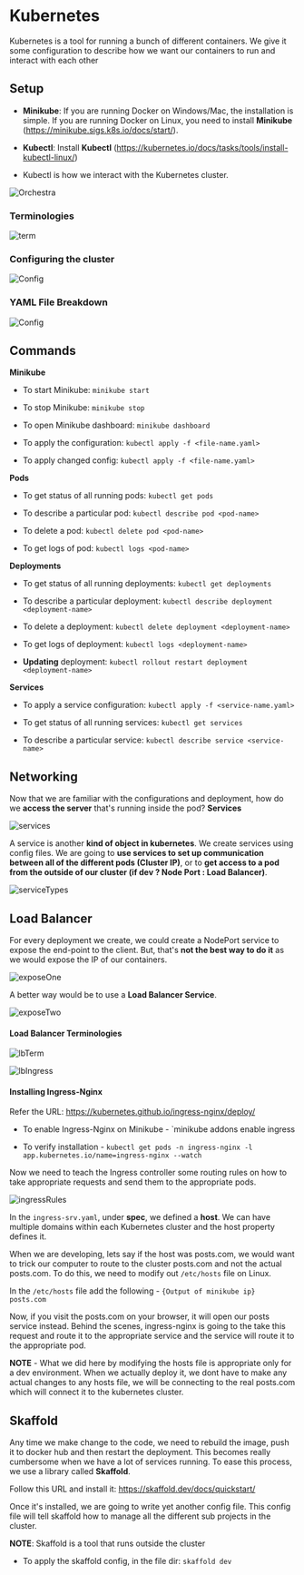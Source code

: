 # Kubernetes

Kubernetes is a tool for running a bunch of different containers. We give it some configuration to describe how we want our containers to run and interact with each other

## Setup

- **Minikube**: If you are running Docker on Windows/Mac, the installation is simple. If you are running Docker on Linux, you need to install **Minikube** (<https://minikube.sigs.k8s.io/docs/start/>).

- **Kubectl**: Install **Kubectl** (<https://kubernetes.io/docs/tasks/tools/install-kubectl-linux/>)

- Kubectl is how we interact with the Kubernetes cluster.

![Orchestra](./images/orchestra.png)

### Terminologies

![term](./images/terminologies.png)

### Configuring the cluster

![Config](./images/configFiles.png)

### YAML File Breakdown

![Config](./images/config.png)

## Commands

**Minikube**

- To start Minikube: `minikube start`

- To stop Minikube: `minikube stop`

- To open Minikube dashboard: `minikube dashboard`

- To apply the configuration: `kubectl apply -f <file-name.yaml>`

- To apply changed config: `kubectl apply -f <file-name.yaml>`
  
**Pods**

- To get status of all running pods: `kubectl get pods`
  
- To describe a particular pod: `kubectl describe pod <pod-name>`

- To delete a pod: `kubectl delete pod <pod-name>`

- To get logs of pod: `kubectl logs <pod-name>`

**Deployments**

- To get status of all running deployments: `kubectl get deployments`

- To describe a particular deployment: `kubectl describe deployment <deployment-name>`

- To delete a deployment: `kubectl delete deployment <deployment-name>`

- To get logs of deployment: `kubectl logs <deployment-name>`

- **Updating** deployment: `kubectl rollout restart deployment <deployment-name>`

**Services**

- To apply a service configuration: `kubectl apply -f <service-name.yaml>`

- To get status of all running services: `kubectl get services`

- To describe a particular service: `kubectl describe service <service-name>`

## Networking

Now that we are familiar with the configurations and deployment, how do we **access the server** that's running inside the pod? **Services**

![services](./images/services.png)

A service is another **kind of object in kubernetes**. We create services using config files. We are going to **use services to set up communication between all of the different pods (Cluster IP)**, or to **get access to a pod from the outside of our cluster (if dev ? Node Port : Load Balancer)**.

![serviceTypes](./images/serviceTypes.png)

## Load Balancer

For every deployment we create, we could create a NodePort service to expose the end-point to the client. But, that's **not the best way to do it** as we would expose the IP of our containers.

![exposeOne](./images/exposeOne.png)

A better way would be to use a **Load Balancer Service**.

![exposeTwo](./images/exposeTwo.png)

#### Load Balancer Terminologies

![lbTerm](./images/lbTerm.png)

![lbIngress](./images/lbIngress.png)

#### Installing Ingress-Nginx

Refer the URL: <https://kubernetes.github.io/ingress-nginx/deploy/>

- To enable Ingress-Nginx on Minikube - `minikube addons enable ingress

- To verify installation - `kubectl get pods -n ingress-nginx -l app.kubernetes.io/name=ingress-nginx --watch`

Now we need to teach the Ingress controller some routing rules on how to take appropriate requests and send them to the appropriate pods.

![ingressRules](./images/ingressRules.png)

In the `ingress-srv.yaml`, under **spec**, we defined a **host**. We can have multiple domains within each Kubernetes cluster and the host property defines it.

When we are developing, lets say if the host was posts.com, we would want to trick our computer to route to the cluster posts.com and not the actual posts.com. To do this, we need to modify out `/etc/hosts` file on Linux.

In the `/etc/hosts` file add the following -
`{Output of minikube ip} posts.com`

Now, if you visit the posts.com on your browser, it will open our posts service instead. Behind the scenes, ingress-nginx is going to the take this request and route it to the appropriate service and the service will route it to the appropriate pod.

**NOTE** - What we did here by modifying the hosts file is appropriate only for a dev environment. When we actually deploy it, we dont have to make any actual changes to any hosts file, we will be connecting to the real posts.com which will connect it to the kubernetes cluster.

## Skaffold

Any time we make change to the code, we need to rebuild the image, push it to docker hub and then restart the deployment. This becomes really cumbersome when we have a lot of services running. To ease this process, we use a library called **Skaffold**.

Follow this URL and install it: <https://skaffold.dev/docs/quickstart/>

Once it's installed, we are going to write yet another config file. This config file will tell skaffold how to manage all the different sub projects in the cluster.

**NOTE**: Skaffold is a tool that runs outside the cluster

- To apply the skaffold config, in the file dir: `skaffold dev`
